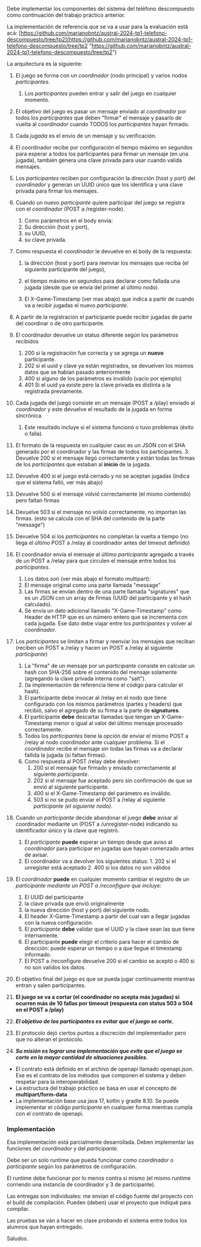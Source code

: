 Debe implementar los componentes del sistema del teléfono descompuesto como continuación del trabajo práctico anterior.

La implementación de referencia que se va a usar para la evaluación está acá: [https://github.com/marianobntz/austral-2024-tp1-telefono-descompuesto/tree/tp2](https://github.com/marianobntz/austral-2024-tp1-telefono-descompuesto/tree/tp2 "https://github.com/marianobntz/austral-2024-tp1-telefono-descompuesto/tree/tp2")   

La arquitectura es la siguiente:

1.  El juego se forma con un _coordinador_ (nodo principal) y varios nodos _participantes_.
    1.  Los _participantes_ pueden entrar y salir del juego en cualquier momento.
2.  El objetivo del juego es pasar un mensaje enviado al _coordinador_ por todos los _participantes_ que deben "firmar" el mensaje y pasarlo de vuelta al _coordinador_ cuando TODOS los _participantes_ hayan firmado. 
3.  Cada _jugada_ es el envío de un mensaje y su verificación.
4.  El coordinador recibe por configuración el tiempo máximo en segundos para esperar a todos los participantes para firmar un mensaje (en una jugada), también genera una clave privada para usar cuando valida mensajes.
5.  Los _participantes_ reciben por configuración la dirección (host y port) del _coordinador_ y generan un UUID único que los identifica y una clave privada para firmar los mensajes. 
6.  Cuando un nuevo _participante_ quiere participar del juego se registra con el _coordinador_ (POST a /register-node). 
    1.  Como parámetros en el body envía:
    1.  Su dirección (host y port),
    2.  su UUID,
    3.  su clave privada.
2.  Como respuesta el _coordinador_ le devuelve en el body de la respuesta:
    1.  la dirección (host y port) para reenviar los mensajes que reciba (el siguiente participante del juego),

    2.  el tiempo máximo en segundos para declarar como fallada una jugada (desde que se envía del primer al último nodo).

    3.  El X-Game-Timestamp (ver mas abajo) que indica a partir de cuando va a recibir jugadas el nuevo _participante_.
3.  A partir de la registración el participante puede recibir jugadas de parte del coordinar o de otro participante.
4.  El coordinador devuelve un status diferente según los parámetros recibidos
    1.  200 si la registración fue correcta y se agrega un **nuevo** participante.
    2.  202 si el uuid y clave ya están registrados, se devuelven los mismos datos que se habían pasado anteriormente
    3.  400 si alguno de los parámetros es inválido (vacío por ejemplo)
    4.  401 Si el uuid ya existe pero la clave privada es distinta a la registrada previamente.
7.  Cada jugada del juego consiste en un mensaje (POST a /play) enviado al _coordinador_ y este devuelve el resultado de la jugada en forma sincrónica. 
    1.  Este resultado incluye si el sistema funcionó o tuvo problemas (éxito o falla).
2.  El formato de la respuesta en cualquier caso es un JSON con el SHA generado por el coordinador y las firmas de todos los participantes. 
    3.  Devuelve 200 si el mensaje llegó correctamente y están todas las firmas de los _participantes_ que estaban al **inicio** de la jugada.
4.  Devuelve 400 si el juego está cerrado y no se aceptan jugadas (indica que el sistema falló, ver más abajo)

5.  Devuelve 500 si el mensaje volvió correctamente (el mismo contenido) pero faltan firmas
6.  Devuelve 503 si el mensaje no volvió correctamente, no importan las firmas. (esto se calcula con el SHA del contenido de la parte "message")

7.  Devuelve 504 si los _participantes_ no completan la vuelta a tiempo (no llega el último POST a /relay al coordinador antes del timeout definido)
8.  El coordinador envía el mensaje al último _participante_ agregado a través de un POST a /relay para que circulen el mensaje entre todos los _participantes_.
    1.  Los datos son (ver más abajo el formato multipart):
    2.  El mensaje original como una parte llamada "message"
    3.  Las firmas se envían dentro de una parte llamada "signatures" que es un JSON con un array de firmas (UUID del participante y el hash calculado).
    4.  Se envía un dato adicional llamado "X-Game-Timestamp" como Header de HTTP que es un número entero que se incrementa con cada jugada. Ese dato debe viajar entre los _participantes_ y volver al _coordinador._
9.  Los _participantes_ se limitan a firmar y reenviar los mensajes que reciban (reciben un POST a /relay y hacen un POST a /relay al siguiente _participante_)
    1.  La "firma" de un mensaje por un _participante_ consiste en calcular un hash con SHA-256 sobre el contenido del mensaje solamente (agregando la clave privada interna como "salt"). 
    2.   (la implementación de referencia tiene el código para calcular el hash).
    3.  El participante debe invocar al /relay en el nodo que tiene configurado con los mismos parámetros (partes y headers) que recibió, salvo el agregado de su firma a la parte de **signatures**.
    4.  El participante **debe** descartar llamadas que tengan un X-Game-Timestamp menor o igual al valor del último mensaje procesado correctamente.
    5.  Todos los _participantes_ tiene la opción de enviar el mismo POST a /relay al nodo _coordinador_ ante cualquier problema. Si el _coordinador_ recibe el mensaje sin todas las firmas va a declarar fallida la jugada (si faltan firmas).
    6.  Como respuesta al POST /relay debe devolver:
        1.  200 si el mensaje fue firmado y enviado correctamente al siguiente _participante_.
        2.  202 si el mensaje fue aceptado pero sin confirmación de que se envió al siguiente participante.
        3.  400 si el X-Game-Timestamp del parámetro es inválido.
        4.  503 si no se pudo enviar el POST a /relay al siguiente _participante (el siguiente nodo)_.
10.  Cuando un _participante_ decide abandonar el juego **debe** avisar al coordinador mediante un (POST a /unregister-node) indicando su identificador único y la clave que registró.  
     1.  El _participante_ **puede** esperar un tiempo desde que aviso al _coordinador_ para participar en jugadas que hayan comenzado antes de avisar.
     2.  El coordinador va a devolver los siguientes status:
    1.  202 si el unregister está aceptado
    2.  400 si los datos no son válidos
11.  El _coordinador_ **puede** en cualquier momento cambiar el registro de un _participante mediante un POST a /reconfigure que incluye:_
     1.  El UUID del participante
     2.  la clave privada que envió originalmente
     3.  la nueva dirección (host y port) del siguiente nodo.
     4.  El header X-Game-Timestamp a partir del cual van a llegar jugadas con la nueva configuración.
     5.  El _participante_ **debe** validar que el UUID y la clave sean las que tiene internamente.
     6.  El participante **puede** elegir el criterio para hacer el cambio de dirección: puede esperar un tiempo o a que llegue el timestamp informado.
     7.  El POST a /reconfigure devuelve 200 si el cambio se aceptó o 400 si no son validos los datos.
12.  El objetivo final del juego es que se pueda jugar continuamente mientras entran y salen participantes.

1.  **El juego se va a cortar (el coordinador no acepta más jugadas) si ocurren más de 10 fallas por timeout (respuesta con status 503 o 504 en el POST a /play)**
2.  **_El objetivo de los participantes es evitar que el juego se corte._**

14.  El protocolo dejó ciertos puntos a discreción del implementador pero que no alteran el protocolo. 
15.  _**Su misión es lograr una implementación que evite que el juego se corte en la mayor cantidad de situaciones posibles.**_



*   El contrato está definido en el archivo de openapi llamado openapi.json. Ese es el contrato de los métodos que componen el sistema y deben respetar para la interoperabilidad.
*   La estructura del trabajo práctico se basa en usar el concepto de **multipart/form-data**
*   La implementación base usa java 17, kotlin y gradle 8.10. Se puede implementar el código _participante_ en cualquier forma mientras cumpla con el contrato de openapi.



### Implementación

Esa implementación está parcialmente desarrollada. Deben implementar las funciones del _coordinador_ y del _participante_.   

Debe ser un solo runtime que pueda funcionar como _coordinador_ o _participante_ según los parámetros de configuración. 

El runtime debe funcionar por lo menos contra si mismo (el mismo runtime corriendo una instancia de coordinador y 3 de participante). 

Las entregas son individuales: me envían el código fuente del proyecto con el build de compilación. Pueden (deben) usar el proyecto que indiqué para compilar.



Las pruebas se van a hacer en clase probando el sistema entre todos los alumnos que hayan entregado. 

Saludos.